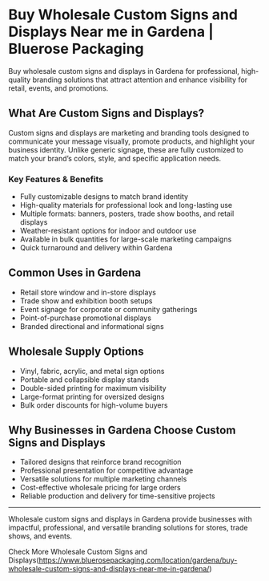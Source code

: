 # Buy Wholesale Custom Signs and Displays Near me in Gardena | Bluerose Packaging

Buy wholesale custom signs and displays in Gardena for professional, high-quality branding solutions that attract attention and enhance visibility for retail, events, and promotions.

## What Are Custom Signs and Displays?

Custom signs and displays are marketing and branding tools designed to communicate your message visually, promote products, and highlight your business identity. Unlike generic signage, these are fully customized to match your brand’s colors, style, and specific application needs.

### Key Features & Benefits

- Fully customizable designs to match brand identity  
- High-quality materials for professional look and long-lasting use  
- Multiple formats: banners, posters, trade show booths, and retail displays  
- Weather-resistant options for indoor and outdoor use  
- Available in bulk quantities for large-scale marketing campaigns  
- Quick turnaround and delivery within Gardena  

## Common Uses in Gardena

- Retail store window and in-store displays  
- Trade show and exhibition booth setups  
- Event signage for corporate or community gatherings  
- Point-of-purchase promotional displays  
- Branded directional and informational signs  

## Wholesale Supply Options

- Vinyl, fabric, acrylic, and metal sign options  
- Portable and collapsible display stands  
- Double-sided printing for maximum visibility  
- Large-format printing for oversized designs  
- Bulk order discounts for high-volume buyers  

## Why Businesses in Gardena Choose Custom Signs and Displays

- Tailored designs that reinforce brand recognition  
- Professional presentation for competitive advantage  
- Versatile solutions for multiple marketing channels  
- Cost-effective wholesale pricing for large orders  
- Reliable production and delivery for time-sensitive projects  

---

Wholesale custom signs and displays in Gardena provide businesses with impactful, professional, and versatile branding solutions for stores, trade shows, and events.

Check More Wholesale Custom Signs and Displays(https://www.bluerosepackaging.com/location/gardena/buy-wholesale-custom-signs-and-displays-near-me-in-gardena/)
